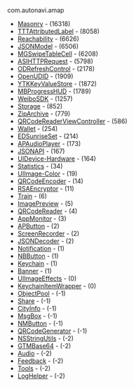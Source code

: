 com.autonavi.amap


- [Masonry](https://github.com/cloudkite/Masonry.git) - (16318)
- [TTTAttributedLabel](https://github.com/mattt/TTTAttributedLabel.git) - (8058)
- [Reachability](https://github.com/tonymillion/Reachability.git) - (6626)
- [JSONModel](https://github.com/icanzilb/JSONModel.git) - (6506)
- [MGSwipeTableCell](https://github.com/MortimerGoro/MGSwipeTableCell.git) - (6208)
- [ASIHTTPRequest](https://github.com/pokeb/asi-http-request.git) - (5798)
- [ODRefreshControl](https://github.com/Sephiroth87/ODRefreshControl.git) - (2178)
- [OpenUDID](https://github.com/ylechelle/OpenUDID.git) - (1909)
- [YTKKeyValueStore](https://github.com/yuantiku/YTKKeyValueStore.git) - (1872)
- [MBProgressHUD](https://github.com/matej/MBProgressHUD.git) - (1789)
- [WeiboSDK](https://github.com/sinaweibosdk/weibo_ios_sdk.git) - (1257)
- [Storage](https://github.com/nickoneill/Storage.git) - (852)
- [ZipArchive](https://github.com/mattconnolly/ZipArchive.git) - (779)
- [QRCodeReaderViewController](https://github.com/yannickl/QRCodeReaderViewController.git) - (586)
- [Wallet](https://github.com/rshevchuk/Wallet.git) - (254)
- [EDSunriseSet](https://github.com/erndev/EDSunriseSet.git) - (214)
- [APAudioPlayer](https://github.com/Alterplay/APAudioPlayer.git) - (173)
- [JSONAPI](https://github.com/joshdholtz/jsonapi-ios.git) - (167)
- [UIDevice-Hardware](https://github.com/monospacecollective/UIDevice-Hardware.git) - (164)
- [Statistics](https://github.com/stig/Statistics.git) - (34)
- [UIImage-Color](https://github.com/sammcewan/UIImage-Color.git) - (19)
- [QRCodeEncoder](https://github.com/lightforce/QRCodeEncoder.git) - (14)
- [RSAEncryptor](https://github.com/qianhongqiang/RSAEncryptor.git) - (11)
- [Train](https://github.com/tomersh/Train.git) - (6)
- [ImagePreview](https://github.com/Q42/Q42.ImagePreview.swift.git) - (5)
- [QRCodeReader](https://github.com/ricardopereira/QRCodeReader.git) - (4)
- [AppMonitor](https://github.com/rahulvatakara/AppMonitor.git) - (3)
- [APButton](https://github.com/APUtils/APButton.git) - (2)
- [ScreenRecorder](https://github.com/JonasChen39/ScreenRecoder.git) - (2)
- [JSONDecoder](https://github.com/asoderman/JSONDecoder.git) - (2)
- [Notification](https://github.com/3lvis/Notification.git) - (1)
- [NBButton](https://github.com/shiyingfeng/NBButton.git) - (1)
- [Keychain](https://github.com/pkrll/Keychain.git) - (1)
- [Banner](https://github.com/authman2/Banner.git) - (1)
- [UIImageEffects](https://gist.github.com/657da67d43cfb1ea4acc.git) - (0)
- [KeychainItemWrapper](https://gist.github.com/3376201.git) - (0)
- [ObjectPool](https://github.com/scubers/ObjectPool.git) - (-1)
- [Share](https://github.com/interactiveservices/Share-iOS.git) - (-1)
- [CityInfo](https://github.com/xiaowu2016/CityInfo.git) - (-1)
- [MsgBox](https://github.com/1amageek/MsgBox.git) - (-1)
- [NMButton](https://github.com/NicolasMahe/NMButton.git) - (-1)
- [QRCodeGenerator](https://github.com/vitali-kurlovich/QRCode.git) - (-1)
- [NSStringUtils](https://github.com/18263346783/NSStringUils.git) - (-2)
- [GTMBase64](https://github.com/MxABC/GTMBase64.git) - (-2)
- [Audio](https://github.com/CoderAlexChan/Audio.git) - (-2)
- [Feedback](https://github.com/dgyesbreghs/ios-feedback.git) - (-2)
- [Tools](https://github.com/lordalexworks/Tools.git) - (-2)
- [LogHelper](https://github.com/devfeather/LogHelper.git) - (-2)